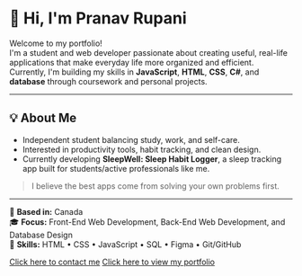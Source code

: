 # 👋 Hi, I'm Pranav Rupani

Welcome to my portfolio!  
I'm a student and web developer passionate about creating useful, real-life applications that make everyday life more organized and efficient.  
Currently, I'm building my skills in **JavaScript**, **HTML**, **CSS**, **C#**, and **database** through coursework and personal projects.

---

## 💡 About Me
- Independent student balancing study, work, and self-care.
- Interested in productivity tools, habit tracking, and clean design.
- Currently developing **SleepWell: Sleep Habit Logger**, a sleep tracking app built for students/active professionals like me.

> I believe the best apps come from solving your own problems first.

---

📍 **Based in:** Canada  
🎓 **Focus:** Front-End Web Development, Back-End Web Development, and Database Design  
🧰 **Skills:** HTML • CSS • JavaScript • SQL • Figma • Git/GitHub

[Click here to contact me](/contact.md)
[Click here to view my portfolio](/projects.md)
